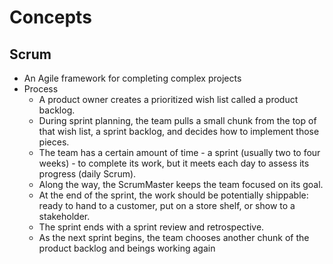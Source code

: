 # Concepts

## Scrum
- An Agile framework for completing complex projects
- Process
  - A product owner creates a prioritized wish list called a product backlog.
  - During sprint planning, the team pulls a small chunk from the top of that wish list, a sprint backlog, and decides how to implement those pieces.
  - The team has a certain amount of time - a sprint (usually two to four weeks) - to complete its work, but it meets each day to assess its progress (daily Scrum).
  - Along the way, the ScrumMaster keeps the team focused on its goal.
  - At the end of the sprint, the work should be potentially shippable: ready to hand to a customer, put on a store shelf, or show to a stakeholder.
  - The sprint ends with a sprint review and retrospective.
  - As the next sprint begins, the team chooses another chunk of the product backlog and beings working again

